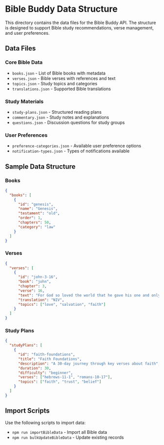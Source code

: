 # Bible Buddy Data Structure

This directory contains the data files for the Bible Buddy API. The structure is designed to support Bible study recommendations, verse management, and user preferences.

## Data Files

### Core Bible Data
- `books.json` - List of Bible books with metadata
- `verses.json` - Bible verses with references and text
- `topics.json` - Study topics and categories
- `translations.json` - Supported Bible translations

### Study Materials
- `study-plans.json` - Structured reading plans
- `commentary.json` - Study notes and explanations
- `questions.json` - Discussion questions for study groups

### User Preferences
- `preference-categories.json` - Available user preference options
- `notification-types.json` - Types of notifications available

## Sample Data Structure

### Books
```json
{
  "books": [
    {
      "id": "genesis",
      "name": "Genesis",
      "testament": "old",
      "order": 1,
      "chapters": 50,
      "category": "law"
    }
  ]
}
```

### Verses
```json
{
  "verses": [
    {
      "id": "john-3-16",
      "book": "john",
      "chapter": 3,
      "verse": 16,
      "text": "For God so loved the world that he gave his one and only Son...",
      "translation": "NIV",
      "topics": ["love", "salvation", "faith"]
    }
  ]
}
```

### Study Plans
```json
{
  "studyPlans": [
    {
      "id": "faith-foundations",
      "title": "Faith Foundations",
      "description": "A 30-day journey through key verses about faith",
      "duration": 30,
      "difficulty": "beginner",
      "verses": ["hebrews-11-1", "romans-10-17"],
      "topics": ["faith", "trust", "belief"]
    }
  ]
}
```

## Import Scripts

Use the following scripts to import data:
- `npm run importBibleData` - Import all Bible data
- `npm run bulkUpdateBibleData` - Update existing records